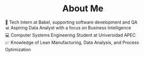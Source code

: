 <div align='center'>
  <img></img>
</div>

<div>
  <h1 align='center'>About Me</h1>
  <ul style="list-style-type: none; padding-left: 0;">
    <li>🔧 Tech Intern at Babel, supporting software development and QA</li>
    <li>📊 Aspiring Data Analyst with a focus on Business Intelligence</li>
    <li>💻 Computer Systems Engineering Student at Universidad APEC</li>
    <li>📈 Knowledge of Lean Manufacturing, Data Analysis, and Process Optimization</li>
  </ul>
</div>

<!--
**Maxihero1/Maxihero1** is a ✨ _special_ ✨ repository because its `README.md` (this file) appears on your GitHub profile.

Here are some ideas to get you started:

- 🔭 I’m currently working on ...
- 🌱 I’m currently learning ...
- 👯 I’m looking to collaborate on ...
- 🤔 I’m looking for help with ...
- 💬 Ask me about ...
- 📫 How to reach me: ...
- 😄 Pronouns: ...
- ⚡ Fun fact: ...
-->
